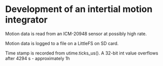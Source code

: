 Development of an intertial motion integrator
=============================================

Motion data is read from an ICM-20948 sensor at possibly high rate.

Motion data is logged to a file on a LittleFS on SD card.

Time stamp is recorded from utime.ticks_us().
A 32-bit int value overflows after 4294 s - approximately 1h